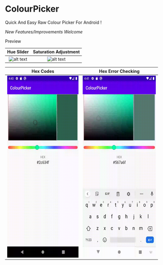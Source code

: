 # ColourPicker
Quick And Easy Raw Colour Picker For Android !

*New Features/Improvements Welcome*


Preview

Hue Slider                 |  Saturation Adjustment
:-------------------------:|:-------------------------:
<img src="https://github.com/munim95/ColourPicker/blob/master/giffy1.gif" alt="alt text" width="300" height="600">  |  <img src="https://github.com/munim95/ColourPicker/blob/master/giffy2.gif" alt="alt text" width="300" height="600">

Hex Codes                  |  Hex Error Checking
:-------------------------:|:-------------------------:
<img src="https://github.com/munim95/ColourPicker/blob/master/giffy3.gif" alt="alt text" width="300" height="600"> | <img src="https://github.com/munim95/ColourPicker/blob/master/giffy4.gif" alt="alt text" width="300" height="600">
